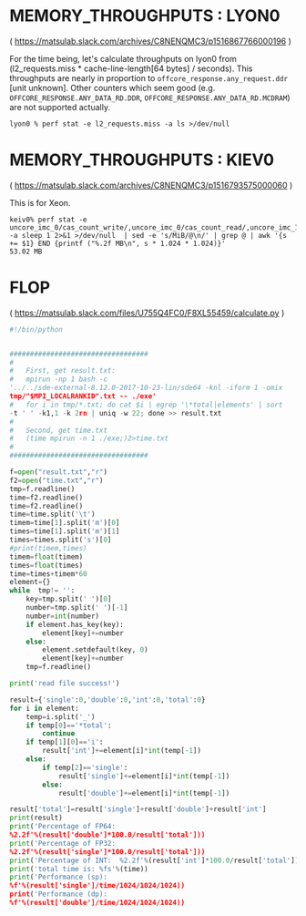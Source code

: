 # MEMORY_THROUGHPUTS : LYON0
( https://matsulab.slack.com/archives/C8NENQMC3/p1516867766000196 )

For the time being, let's calculate throughputs on lyon0 from (l2_requests.miss * cache-line-length[64 bytes] / seconds). This throughputs are nearly in proportion to `offcore_response.any_request.ddr` [unit unknown]. Other counters which seem good (e.g. `OFFCORE_RESPONSE.ANY_DATA_RD.DDR`, `OFFCORE_RESPONSE.ANY_DATA_RD.MCDRAM`) are not supported actually.

```
lyon0 % perf stat -e l2_requests.miss -a ls >/dev/null
```

# MEMORY_THROUGHPUTS :  KIEV0
( https://matsulab.slack.com/archives/C8NENQMC3/p1516793575000060 )

This is for Xeon.

```
keiv0% perf stat -e uncore_imc_0/cas_count_write/,uncore_imc_0/cas_count_read/,uncore_imc_1/cas_count_write/,uncore_imc_1/cas_count_read/,uncore_imc_4/cas_count_write/,uncore_imc_4/cas_count_read/,uncore_imc_5/cas_count_write/,uncore_imc_5/cas_count_read/ -a sleep 1 2>&1 >/dev/null  | sed -e 's/MiB/@\n/' | grep @ | awk '{s += $1} END {printf ("%.2f MB\n", s * 1.024 * 1.024)}'
53.02 MB
```


# FLOP
( https://matsulab.slack.com/files/U755Q4FC0/F8XL55459/calculate.py )
```py
#!/bin/python


##################################
#
#	First, get result.txt:
#	mpirun -np 1 bash -c 
'../../sde-external-8.12.0-2017-10-23-lin/sde64 -knl -iform 1 -omix 
tmp/"$MPI_LOCALRANKID".txt -- ./exe'
#	for i in tmp/*.txt; do cat $i | egrep '\*total|elements' | sort 
-t ' ' -k1,1 -k 2rn | uniq -w 22; done >> result.txt
#
#	Second, get time.txt
#	(time mpirun -n 1 ./exe;)2>time.txt
#
##################################

f=open("result.txt","r")
f2=open("time.txt","r")
tmp=f.readline()
time=f2.readline()
time=f2.readline()
time=time.split('\t')
timem=time[1].split('m')[0]
times=time[1].split('m')[1]
times=times.split('s')[0]
#print(timem,times)
timem=float(timem)
times=float(times)
time=times+timem*60
element={}
while  tmp!= '':
	key=tmp.split(' ')[0]
	number=tmp.split(' ')[-1]
	number=int(number)
	if element.has_key(key):
		element[key]+=number
	else:
		element.setdefault(key, 0)
		element[key]+=number
	tmp=f.readline()

print('read file success!')

result={'single':0,'double':0,'int':0,'total':0}
for i in element:
	temp=i.split('_')
	if temp[0]=='*total':
		continue
	if temp[1][0]=='i':
		result['int']+=element[i]*int(temp[-1])
	else:
		if temp[2]=='single':
			result['single']+=element[i]*int(temp[-1])
		else: 
			result['double']+=element[i]*int(temp[-1])

result['total']=result['single']+result['double']+result['int']
print(result)
print('Percentage of FP64: 
%2.2f'%(result['double']*100.0/result['total']))
print('Percentage of FP32: 
%2.2f'%(result['single']*100.0/result['total']))
print('Percentage of INT:  %2.2f'%(result['int']*100.0/result['total']))
print('total time is: %fs'%(time))
print('Performance (sp):	
%f'%(result['single']/time/1024/1024/1024))
print('Performance (dp):	
%f'%(result['double']/time/1024/1024/1024))
```
